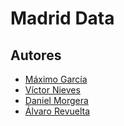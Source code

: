 # Madrid Data

## Autores
- [Máximo García](https://github.com/onmax)
- [Víctor Nieves](https://github.com/VictorNS69)
- [Daniel Morgera](https://github.com/dmorgera)
- [Álvaro Revuelta](https://github.com/rv0lt)
